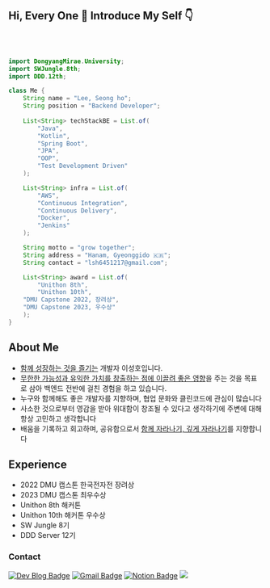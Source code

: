 <H2> Hi, Every One 🤗 Introduce My Self 👇 </H2>
<br>

```java

import DongyangMirae.University;
import SWJungle.8th;
import DDD.12th;

class Me {
    String name = "Lee, Seong ho";
    String position = "Backend Developer";
    
    List<String> techStackBE = List.of(
        "Java",
        "Kotlin",
        "Spring Boot",
        "JPA",
        "OOP",
        "Test Development Driven"
    );

    List<String> infra = List.of(
        "AWS",
        "Continuous Integration",
        "Continuous Delivery",
        "Docker",
        "Jenkins"
    );

    String motto = "grow together";
    String address = "Hanam, Gyeonggido 🇰🇷";
    String contact = "lsh6451217@gmail.com";

    List<String> award = List.of(
        "Unithon 8th",
        "Unithon 10th",
	"DMU Capstone 2022, 장려상",
	"DMU Capstone 2023, 우수상"
    );
}

```

## About Me 
- [함께 성장하는 것을 즐기는](https://learngoeson.tistory.com/entry/%F0%9F%92%A1-%EB%AA%A8%ED%95%A8%EC%BD%94-%EC%8A%A4%ED%84%B0%EB%94%94-%EB%B6%80%ED%84%B0-%ED%95%98%EB%A3%A8%ED%95%98%EB%82%98-%EC%95%8C%EA%B3%A0%EB%A6%AC%EC%A6%98%EA%B9%8C%EC%A7%80-%EB%A7%8C%EB%93%A4%EA%B2%8C-%EB%90%9C-%EC%9D%B4%EC%9C%A0) 개발자 이성호입니다.
- [무한한 가능성과 유익한 가치를 창출하는 점에 이끌려 좋은 영향](https://learngoeson.tistory.com/entry/%F0%9F%99%8C-%EB%82%B4%EA%B0%80-%EC%A7%80%ED%96%A5%ED%95%98%EB%8A%94-%EA%B0%9C%EB%B0%9C%EC%9E%90%EB%A1%9C%EC%84%9C%EC%9D%98-%EB%B0%A9%ED%96%A5)을 주는 것을 목표로 삼아 백엔드 전반에 걸친 경험을 하고 있습니다.
- 누구와 함께해도 좋은 개발자를 지향하며, 협업 문화와 클린코드에 관심이 많습니다
- 사소한 것으로부터 영감을 받아 위대함이 창조될 수 있다고 생각하기에 주변에 대해 항상 고민하고 생각합니다
- 배움을 기록하고 회고하며, 공유함으로서 [함께 자라나기, 깊게 자라나기](https://learngoeson.tistory.com/59)를 지향합니다

## Experience
- 2022 DMU 캡스톤 한국전자전 장려상
- 2023 DMU 캡스톤 최우수상
- Unithon 8th 해커톤 
- Unithon 10th 해커톤 우수상
- SW Jungle 8기
- DDD Server 12기

### Contact
[![Dev Blog Badge](http://img.shields.io/badge/-Dev%20Blog-316B83?style=flat&logo=github&link=https://learngoeson.tistory.com/)](https://learngoeson.tistory.com/)
[![Gmail Badge](https://img.shields.io/badge/Gmail-5F939A?style=flat&logo=Gmail&logoColor=white&link=mailto:lsh6451217@gmail.com)](mailto:lsh6451217@gmail.com)
[![Notion Badge](http://img.shields.io/badge/-Portfolio-63B4B8?style=flat&logo=notion&link=https://lavish-archeology-de0.notion.site/1dd9d1f3cb0d80e69b4bf80c04a9d826?pvs=4)](https://lavish-archeology-de0.notion.site/1dd9d1f3cb0d80e69b4bf80c04a9d826?pvs=4)
<a href="https://www.instagram.com/e.t.c_lee" target="_blank"><img src="https://img.shields.io/badge/Instagram-E4405F?style=flat-square&logo=Instagram&logoColor=white"/></a>
